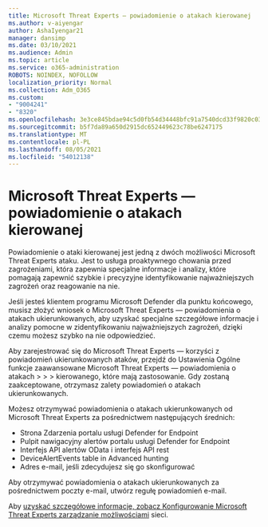 ```yaml
---
title: Microsoft Threat Experts — powiadomienie o atakach kierowanej
ms.author: v-aiyengar
author: AshaIyengar21
manager: dansimp
ms.date: 03/10/2021
ms.audience: Admin
ms.topic: article
ms.service: o365-administration
ROBOTS: NOINDEX, NOFOLLOW
localization_priority: Normal
ms.collection: Adm_O365
ms.custom:
- "9004241"
- "8320"
ms.openlocfilehash: 3e3ce845bdae94c5d0fb54d34448bfc91a7540dcd33f9820c030406f19108f97
ms.sourcegitcommit: b5f7da89a650d2915dc652449623c78be6247175
ms.translationtype: MT
ms.contentlocale: pl-PL
ms.lasthandoff: 08/05/2021
ms.locfileid: "54012138"
---
```

# <a name="microsoft-threat-experts---targeted-attack-notification"></a>Microsoft Threat Experts — powiadomienie o atakach kierowanej

Powiadomienie o ataki kierowanej jest jedną z dwóch możliwości Microsoft Threat Experts ataku. Jest to usługa proaktywnego chowania przed zagrożeniami, która zapewnia specjalne informacje i analizy, które pomagają zapewnić szybkie i precyzyjne identyfikowanie najważniejszych zagrożeń oraz reagowanie na nie.

Jeśli jesteś klientem programu Microsoft Defender dla punktu końcowego, musisz złożyć wniosek o Microsoft Threat Experts — powiadomienia o atakach ukierunkowanych, aby uzyskać specjalne szczegółowe informacje i analizy pomocne w zidentyfikowaniu najważniejszych zagrożeń, dzięki czemu możesz szybko na nie odpowiedzieć.

Aby zarejestrować się do Microsoft Threat Experts — korzyści z powiadomień ukierunkowanych ataków, przejdź do Ustawienia Ogólne funkcje zaawansowane Microsoft Threat Experts — powiadomienia o atakach  >    >    >   kierowanego, które mają zastosowanie. Gdy zostaną zaakceptowane, otrzymasz zalety powiadomień o atakach ukierunkowanych.

Możesz otrzymywać powiadomienia o atakach ukierunkowanych od Microsoft Threat Experts za pośrednictwem następujących średnich:

- Strona Zdarzenia portalu usługi Defender for Endpoint
- Pulpit nawigacyjny alertów portalu usługi Defender for Endpoint
- Interfejs API alertów OData i interfejs API rest
- DeviceAlertEvents table in Advanced hunting
- Adres e-mail, jeśli zdecydujesz się go skonfigurować

Aby otrzymywać powiadomienia o atakach ukierunkowanych za pośrednictwem poczty e-mail, utwórz regułę powiadomień e-mail. 

Aby [uzyskać szczegółowe informacje, zobacz Konfigurowanie Microsoft Threat Experts zarządzanie możliwościami](/windows/security/threat-protection/microsoft-defender-atp/configure-microsoft-threat-experts) sieci.
